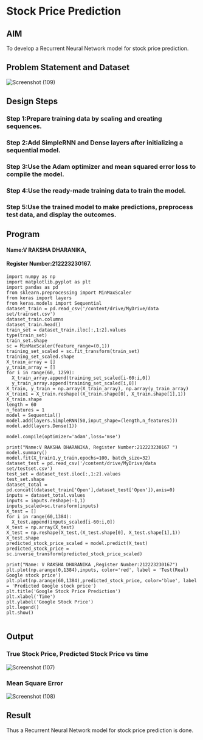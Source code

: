 # Stock Price Prediction

## AIM

To develop a Recurrent Neural Network model for stock price prediction.

## Problem Statement and Dataset
![Screenshot (109)](https://github.com/rakshadharanika/rnn-stock-price-prediction/assets/149348380/e32255d7-e88b-4a48-a730-9736595ba7eb)

## Design Steps

### Step 1:Prepare training data by scaling and creating sequences.

### Step 2:Add SimpleRNN and Dense layers after initializing a sequential model.

### Step 3:Use the Adam optimizer and mean squared error loss to compile the model.

### Step 4:Use the ready-made training data to train the model.

### Step 5:Use the trained model to make predictions, preprocess test data, and display the outcomes.

## Program
#### Name:V RAKSHA DHARANIKA,
#### Register Number:212223230167.

```
import numpy as np
import matplotlib.pyplot as plt
import pandas as pd
from sklearn.preprocessing import MinMaxScaler
from keras import layers
from keras.models import Sequential
dataset_train = pd.read_csv('/content/drive/MyDrive/data set/trainset.csv')
dataset_train.columns
dataset_train.head()
train_set = dataset_train.iloc[:,1:2].values
type(train_set)
train_set.shape
sc = MinMaxScaler(feature_range=(0,1))
training_set_scaled = sc.fit_transform(train_set)     
training_set_scaled.shape
X_train_array = []
y_train_array = []
for i in range(60, 1259):
  X_train_array.append(training_set_scaled[i-60:i,0])
  y_train_array.append(training_set_scaled[i,0])
X_train, y_train = np.array(X_train_array), np.array(y_train_array)
X_train1 = X_train.reshape((X_train.shape[0], X_train.shape[1],1))
X_train.shape
length = 60
n_features = 1
model = Sequential()
model.add(layers.SimpleRNN(50,input_shape=(length,n_features)))
model.add(layers.Dense(1))

model.compile(optimizer='adam',loss='mse')

print("Name:V RAKSHA DHARANIKA, Register Number:212223230167 ")
model.summary()
model.fit(X_train1,y_train,epochs=100, batch_size=32)
dataset_test = pd.read_csv('/content/drive/MyDrive/data set/testset.csv')
test_set = dataset_test.iloc[:,1:2].values
test_set.shape
dataset_total = pd.concat((dataset_train['Open'],dataset_test['Open']),axis=0)
inputs = dataset_total.values
inputs = inputs.reshape(-1,1)
inputs_scaled=sc.transform(inputs)
X_test = []
for i in range(60,1384):
  X_test.append(inputs_scaled[i-60:i,0])
X_test = np.array(X_test)
X_test = np.reshape(X_test,(X_test.shape[0], X_test.shape[1],1))
X_test.shape
predicted_stock_price_scaled = model.predict(X_test)
predicted_stock_price = sc.inverse_transform(predicted_stock_price_scaled)

print("Name: V RAKSHA DHARANIKA ,Register Number:212223230167")
plt.plot(np.arange(0,1384),inputs, color='red', label = 'Test(Real) Google stock price')
plt.plot(np.arange(60,1384),predicted_stock_price, color='blue', label = 'Predicted Google stock price')
plt.title('Google Stock Price Prediction')
plt.xlabel('Time')
plt.ylabel('Google Stock Price')
plt.legend()
plt.show()
     
```
## Output

### True Stock Price, Predicted Stock Price vs time

![Screenshot (107)](https://github.com/rakshadharanika/rnn-stock-price-prediction/assets/149348380/449f513e-74a4-4f98-bd44-8754ebec3a52)

### Mean Square Error

![Screenshot (108)](https://github.com/rakshadharanika/rnn-stock-price-prediction/assets/149348380/2e1c87ce-ae3b-4284-a05d-5e126e3070c3)


## Result
Thus a Recurrent Neural Network model for stock price prediction is done.
